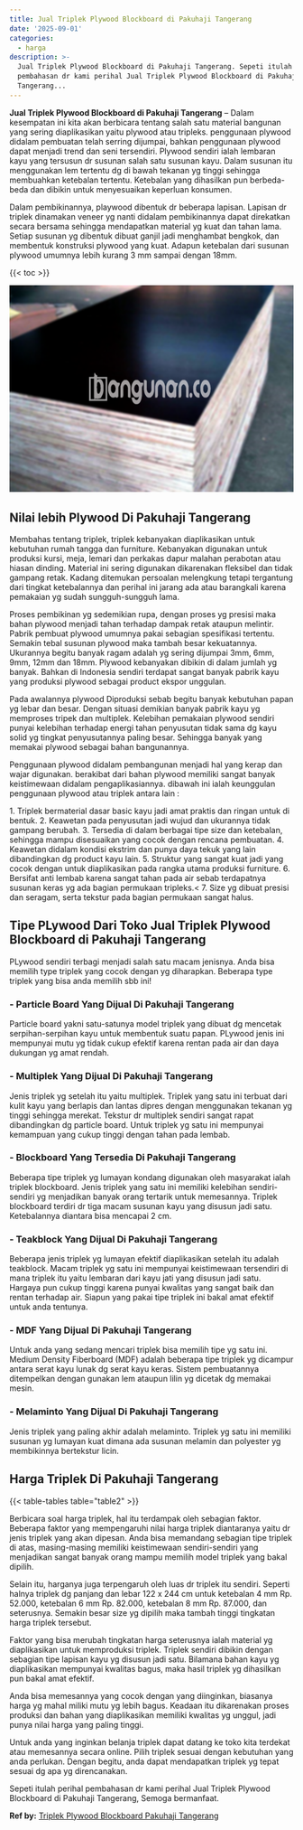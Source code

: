 ```yaml
---
title: Jual Triplek Plywood Blockboard di Pakuhaji Tangerang
date: '2025-09-01'
categories:
  - harga
description: >-
  Jual Triplek Plywood Blockboard di Pakuhaji Tangerang. Sepeti itulah perihal
  pembahasan dr kami perihal Jual Triplek Plywood Blockboard di Pakuhaji
  Tangerang...
---
```


**Jual Triplek Plywood Blockboard di Pakuhaji Tangerang** – Dalam kesempatan ini kita akan berbicara tentang salah satu material bangunan yang sering diaplikasikan yaitu plywood atau tripleks. penggunaan plywood didalam pembuatan telah serring dijumpai, bahkan penggunaan plywood dapat menjadi trend dan seni tersendiri. Plywood sendiri ialah lembaran kayu yang tersusun dr susunan salah satu susunan kayu. Dalam susunan itu menggunakan lem tertentu dg di bawah tekanan yg tinggi sehingga membuahkan ketebalan tertentu. Ketebalan yang dihasilkan pun berbeda-beda dan dibikin untuk menyesuaikan keperluan konsumen.

Dalam pembikinannya, playwood dibentuk dr beberapa lapisan. Lapisan dr triplek dinamakan veneer yg nanti didalam pembikinannya dapat direkatkan secara bersama sehingga mendapatkan material yg kuat dan tahan lama. Setiap susunan yg dibentuk dibuat ganjil jadi menghambat bengkok, dan membentuk konstruksi plywood yang kuat. Adapun ketebalan dari susunan plywood umumnya lebih kurang 3 mm sampai dengan 18mm.

{{< toc >}}

![Jual Triplek Plywood Blockboard di Pakuhaji Tangerang](/images/jual-triplek-murah-02.png)

## Nilai lebih Plywood Di Pakuhaji Tangerang

Membahas tentang triplek, triplek kebanyakan diaplikasikan untuk kebutuhan rumah tangga dan furniture. Kebanyakan digunakan untuk produksi kursi, meja, lemari dan perkakas dapur malahan perabotan atau hiasan dinding. Material ini sering digunakan dikarenakan fleksibel dan tidak gampang retak. Kadang ditemukan persoalan melengkung tetapi tergantung dari tingkat ketebalannya dan perihal ini jarang ada atau barangkali karena pemakaian yg sudah sungguh-sungguh lama.

Proses pembikinan yg sedemikian rupa, dengan proses yg presisi maka bahan plywood menjadi tahan terhadap dampak retak ataupun melintir. Pabrik pembuat plywood umumnya pakai sebagian spesifikasi tertentu. Semakin tebal susunan plywood maka tambah besar kekuatannya. Ukurannya begitu banyak ragam adalah yg sering dijumpai 3mm, 6mm, 9mm, 12mm dan 18mm. Plywood kebanyakan dibikin di dalam jumlah yg banyak. Bahkan di Indonesia sendiri terdapat sangat banyak pabrik kayu yang produksi plywood sebagai product ekspor unggulan.

Pada awalannya plywood Diproduksi sebab begitu banyak kebutuhan papan yg lebar dan besar. Dengan situasi demikian banyak pabrik kayu yg memproses tripek dan multiplek. Kelebihan pemakaian plywood sendiri punyai kelebihan terhadap energi tahan penyusutan tidak sama dg kayu solid yg tingkat penyusutannya paling besar. Sehingga banyak yang memakai plywood sebagai bahan bangunannya.

Penggunaan plywood didalam pembangunan menjadi hal yang kerap dan wajar digunakan. berakibat dari bahan plywood memiliki sangat banyak keistimewaan didalam pengaplikasiannya. dibawah ini ialah keunggulan penggunaan plywood atau triplek antara lain :

1\. Triplek bermaterial dasar basic kayu jadi amat praktis dan ringan untuk di bentuk. 2. Keawetan pada penyusutan jadi wujud dan ukurannya tidak gampang berubah. 3. Tersedia di dalam berbagai tipe size dan ketebalan, sehingga mampu disesuaikan yang cocok dengan rencana pembuatan. 4. Keawetan didalam kondisi ekstrim dan punya daya tekuk yang lain dibandingkan dg product kayu lain. 5. Struktur yang sangat kuat jadi yang cocok dengan untuk diaplikasikan pada rangka utama produksi furniture. 6. Bersifat anti lembab karena sangat tahan pada air sebab terdapatnya susunan keras yg ada bagian permukaan tripleks.< 7. Size yg dibuat presisi dan seragam, serta tekstur pada bagian permukaan sangat halus.

## Tipe PLywood Dari Toko Jual Triplek Plywood Blockboard di Pakuhaji Tangerang

PLywood sendiri terbagi menjadi salah satu macam jenisnya. Anda bisa memilih type triplek yang cocok dengan yg diharapkan. Beberapa type triplek yang bisa anda memilih sbb ini!

### \- Particle Board Yang Dijual Di Pakuhaji Tangerang

Particle board yakni satu-satunya model triplek yang dibuat dg mencetak serpihan-serpihan kayu untuk membentuk suatu papan. PLywood jenis ini mempunyai mutu yg tidak cukup efektif karena rentan pada air dan daya dukungan yg amat rendah.

### \- Multiplek Yang Dijual Di Pakuhaji Tangerang

Jenis triplek yg setelah itu yaitu multiplek. Triplek yang satu ini terbuat dari kulit kayu yang berlapis dan lantas dipres dengan menggunakan tekanan yg tinggi sehingga merekat. Tekstur dr multiplek sendiri sangat rapat dibandingkan dg particle board. Untuk triplek yg satu ini mempunyai kemampuan yang cukup tinggi dengan tahan pada lembab.

### \- Blockboard Yang Tersedia Di Pakuhaji Tangerang

Beberapa tipe triplek yg lumayan kondang digunakan oleh masyarakat ialah triplek blockboard. Jenis triplek yang satu ini memiliki kelebihan sendiri-sendiri yg menjadikan banyak orang tertarik untuk memesannya. Triplek blockboard terdiri dr tiga macam susunan kayu yang disusun jadi satu. Ketebalannya diantara bisa mencapai 2 cm.

### \- Teakblock Yang Dijual Di Pakuhaji Tangerang

Beberapa jenis triplek yg lumayan efektif diaplikasikan setelah itu adalah teakblock. Macam triplek yg satu ini mempunyai keistimewaan tersendiri di mana triplek itu yaitu lembaran dari kayu jati yang disusun jadi satu. Hargaya pun cukup tinggi karena punyai kwalitas yang sangat baik dan rentan terhadap air. Siapun yang pakai tipe triplek ini bakal amat efektif untuk anda tentunya.

### \- MDF Yang Dijual Di Pakuhaji Tangerang

Untuk anda yang sedang mencari triplek bisa memilih tipe yg satu ini. Medium Density Fiberboard (MDF) adalah beberapa tipe triplek yg dicampur antara serat kayu lunak dg serat kayu keras. Sistem pembuatannya ditempelkan dengan gunakan lem ataupun lilin yg dicetak dg memakai mesin.

### \- Melaminto Yang Dijual Di Pakuhaji Tangerang

Jenis triplek yang paling akhir adalah melaminto. Triplek yg satu ini memiliki susunan yg lumayan kuat dimana ada susunan melamin dan polyester yg membikinnya bertekstur licin.

## Harga Triplek Di Pakuhaji Tangerang

{{< table-tables table="table2" >}}

Berbicara soal harga triplek, hal itu terdampak oleh sebagian faktor. Beberapa faktor yang mempengaruhi nilai harga triplek diantaranya yaitu dr jenis triplek yang akan dipesan. Anda bisa memandang sebagian tipe triplek di atas, masing-masing memiliki keistimewaan sendiri-sendiri yang menjadikan sangat banyak orang mampu memilih model triplek yang bakal dipilih.

Selain itu, harganya juga terpengaruh oleh luas dr triplek itu sendiri. Seperti halnya triplek dg panjang dan lebar 122 x 244 cm untuk ketebalan 4 mm Rp. 52.000, ketebalan 6 mm Rp. 82.000, ketebalan 8 mm Rp. 87.000, dan seterusnya. Semakin besar size yg dipilih maka tambah tinggi tingkatan harga triplek tersebut.

Faktor yang bisa merubah tingkatan harga seterusnya ialah material yg diaplikasikan untuk memproduksi triplek. Triplek sendiri dibikin dengan sebagian tipe lapisan kayu yg disusun jadi satu. Bilamana bahan kayu yg diaplikasikan mempunyai kwalitas bagus, maka hasil triplek yg dihasilkan pun bakal amat efektif.

Anda bisa memesannya yang cocok dengan yang diinginkan, biasanya harga yg mahal miliki mutu yg lebih bagus. Keadaan itu dikarenakan proses produksi dan bahan yang diaplikasikan memiliki kwalitas yg unggul, jadi punya nilai harga yang paling tinggi.

Untuk anda yang inginkan belanja triplek dapat datang ke toko kita terdekat atau memesannya secara online. Pilih triplek sesuai dengan kebutuhan yang anda perlukan. Dengan begitu, anda dapat mendapatkan triplek yg tepat sesuai dg apa yg direncanakan.

Sepeti itulah perihal pembahasan dr kami perihal Jual Triplek Plywood Blockboard di Pakuhaji Tangerang, Semoga bermanfaat.

**Ref by:** [Triplek Plywood Blockboard Pakuhaji Tangerang](https://id.wikipedia.org/wiki/Triplek)
